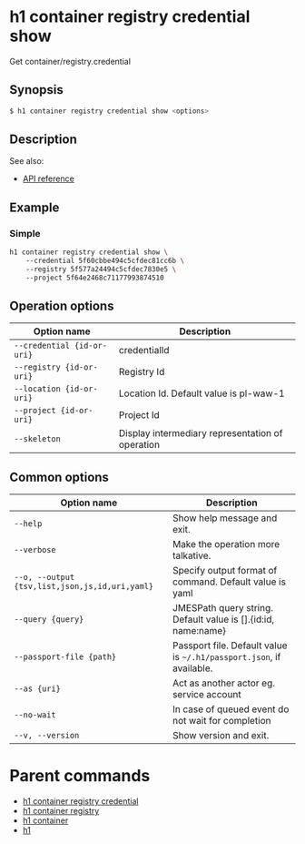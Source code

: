 
# h1 container registry credential show

Get container/registry.credential

## Synopsis

```bash
$ h1 container registry credential show <options>
```

## Description

See also:

* [API reference](https://api.hyperone.com/v2/docs#operation/container_project_registry_credential_get)

## Example


### Simple

```bash
h1 container registry credential show \ 
	--credential 5f60cbbe494c5cfdec81cc6b \ 
	--registry 5f577a24494c5cfdec7830e5 \ 
	--project 5f64e2468c71177993874510
```

## Operation options

| Option name                    | Description                                      |
| ------------------------------ | ------------------------------------------------ |
| ```--credential {id-or-uri}``` | credentialId                                     |
| ```--registry {id-or-uri}```   | Registry Id                                      |
| ```--location {id-or-uri}```   | Location Id. Default value is pl-waw-1           |
| ```--project {id-or-uri}```    | Project Id                                       |
| ```--skeleton```               | Display intermediary representation of operation |

## Common options

| Option name                                        | Description                                                              |
| -------------------------------------------------- | ------------------------------------------------------------------------ |
| ```--help```                                       | Show help message and exit.                                              |
| ```--verbose```                                    | Make the operation more talkative.                                       |
| ```--o, --output {tsv,list,json,js,id,uri,yaml}``` | Specify output format of command. Default value is yaml                  |
| ```--query {query}```                              | JMESPath query string. Default value is [].\{id:id, name:name\}          |
| ```--passport-file {path}```                       | Passport file. Default value is ```~/.h1/passport.json```, if available. |
| ```--as {uri}```                                   | Act as another actor eg. service account                                 |
| ```--no-wait```                                    | In case of queued event do not wait for completion                       |
| ```--v, --version```                               | Show version and exit.                                                   |

# Parent commands

* [h1 container registry credential](./../README.md)
* [h1 container registry](./../../README.md)
* [h1 container](./../../../README.md)
* [h1](./../../../../README.md)
